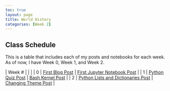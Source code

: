 ```yaml
---
toc: true
layout: page
title: World History
categories: [Week 2]
---
```


## Class Schedule

This is a table that includes each of my posts and notebooks for each week. As of now, I have Week 0, Week 1, and Week 2.

| Week # |  |  |
| 0 | [First Blog Post](https://taykimmy.github.io/VSCodeProject/markdown/week%200/2022/08/22/My-First-Post.html) | [First Jupyter Notebook Post](https://taykimmy.github.io/VSCodeProject/jupyter/week%200/2022/08/22/My-First-Jupyter-Notebook.html) |
| 1 | [Python Quiz Post](https://taykimmy.github.io/VSCodeProject/jupyter/week%201/2022/08/26/Python-Quiz.html) | [Bash Kernel Post](https://taykimmy.github.io/VSCodeProject/jupyter/week%201/2022/08/23/Bash-Kernel.html) |
| 2 | [Python Lists and Dictionaries Post](https://taykimmy.github.io/VSCodeProject/jupyter/week%202/2022/08/30/Python-Lists-Dictionaries.html) | [Changing Theme Post](https://taykimmy.github.io/VSCodeProject/markdown/week%202/2022/09/01/Changing-Theme.html) |